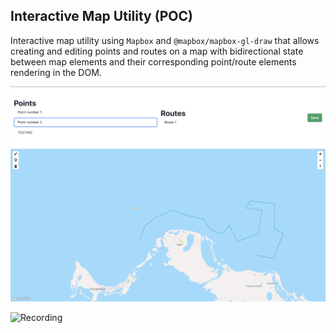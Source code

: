 ## Interactive Map Utility (POC)

Interactive map utility using `Mapbox` and `@mapbox/mapbox-gl-draw` that allows
creating and editing points and routes on a map with bidirectional state between
map elements and their corresponding point/route elements rendering in the DOM.

![Screenshot](assets/screenshot1.png)


![Recording](assets/recording1.gif)
